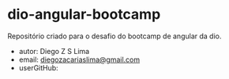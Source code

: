 # dio-angular-bootcamp
Repositório criado para o desafio do bootcamp de angular da dio. 

- autor: Diego Z S Lima
- email: diegozacariaslima@gmail.com
- userGitHub: